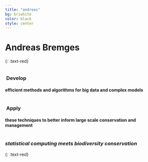 ```yaml
---
title: "andreas"
bg: briwhite
color: black
style: center
---
```


# Andreas Bremges

{: .text-red}

<div class="container">
<div class="row">
  <div class="column halfx">
    <h3 class="text-red"><i class="fa fa-cog text-grey"></i>&nbsp;Develop</h3>
    <h4>efficient methods and algorithms for big data and complex models</h4>
  </div>
  <div class="column halfx">
    <h3 class="text-red"><i class="fa fa-leaf text-grey"></i>&nbsp;Apply</h3>
    <h4>these techniques to better inform large scale conservation and management</h4>
  </div>
</div>
</div>

### *statistical computing meets biodiversity conservation*
{: .text-red}
